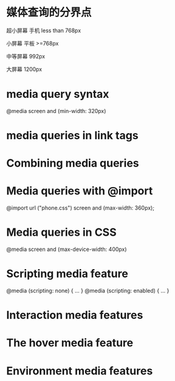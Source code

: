# 媒体查询的分界点

超小屏幕 手机 less than 768px

小屏幕 平板 >=768px

中等屏幕 992px

大屏幕 1200px

# media query syntax
@media screen and (min-width: 320px)

# media queries in link tags
<link rel="stylesheet" type="text/css" href="style.css" media="screen">
<link rel="stylesheet" type="text/css" href="style.css" media="screen and (orientation: portrait)">

# Combining media queries
<link rel="stylesheet" type="text/css" href="#" media="screen and (orientation: portrait) and (min-width: 800px)">

# Media queries with @import
@import url ("phone.css") screen and (max-width: 360px);

# Media queries in CSS
@media screen and (max-device-width: 400px)

# Scripting media feature
@media (scripting: none) { ... }
@media (scripting: enabled) { ... }

# Interaction media features
# The hover media feature
# Environment media features